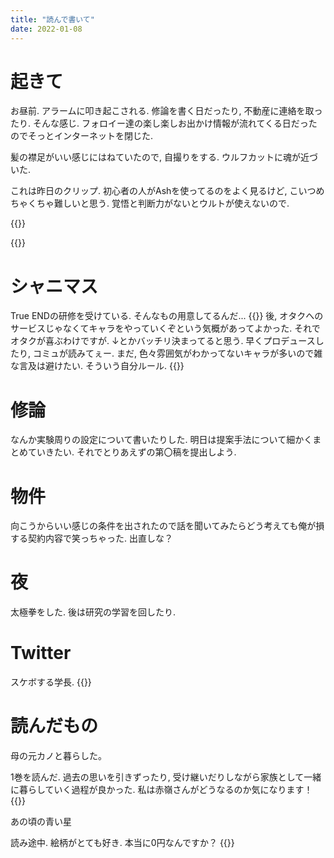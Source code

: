 ```yaml
---
title: "読んで書いて"
date: 2022-01-08
---
```


# 起きて
お昼前. アラームに叩き起こされる. 修論を書く日だったり, 不動産に連絡を取ったり. そんな感じ. フォロイー達の楽し楽しお出かけ情報が流れてくる日だったのでそっとインターネットを閉じた.

髪の襟足がいい感じにはねていたので, 自撮りをする. ウルフカットに魂が近づいた.

これは昨日のクリップ. 初心者の人がAshを使ってるのをよく見るけど, こいつめちゃくちゃ難しいと思う. 覚悟と判断力がないとウルトが使えないので.

{{<tweet user="dango_bot" id="1479684473424084997">}}

{{<tweet user="dango_bot" id="1479685955783380996">}}

# シャニマス
True ENDの研修を受けている. そんなもの用意してるんだ...
{{<tweet user="dango_bot" id="1479673097586626560">}}
後, オタクへのサービスじゃなくてキャラをやっていくぞという気概があってよかった. それでオタクが喜ぶわけですが.
↓とかバッチリ決まってると思う. 早くプロデュースしたり, コミュが読みてぇー. まだ, 色々雰囲気がわかってないキャラが多いので雑な言及は避けたい. そういう自分ルール.
{{<tweet user="dango_bot" id="1479712275695271937">}}

# 修論
なんか実験周りの設定について書いたりした. 明日は提案手法について細かくまとめていきたい. それでとりあえずの第〇稿を提出しよう.
# 物件
向こうからいい感じの条件を出されたので話を聞いてみたらどう考えても俺が損する契約内容で笑っちゃった. 出直しな？

# 夜
太極拳をした. 後は研究の学習を回したり.
# Twitter
スケボする学長.
{{<tweet user="dango_bot" id="1479428405980708872">}}

# 読んだもの
母の元カノと暮らした。

1巻を読んだ. 過去の思いを引きずったり, 受け継いだりしながら家族として一緒に暮らしていく過程が良かった. 私は赤嶺さんがどうなるのか気になります！
{{<amazon asin="B09NDCXWT8" asin="母の元カノと暮らした。">}}

あの頃の青い星

読み途中. 絵柄がとても好き. 本当に0円なんですか？
{{<amazon asin="B07R1TZVZK" asin="あの頃の青い星">}}